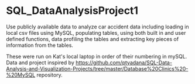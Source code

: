 # SQL_DataAnalysisProject1
Use publicly available data to analyze car accident data including loading in local csv files using MySQL, populating tables, using both built in and user defined functions, data profiling the tables and extracting key pieces of information from the tables.

These were run on Kat's local laptop in order of their numbering in mySQL. Data and project inspired by https://github.com/ptyadana/SQL-Data-Analysis-and-Visualization-Projects/tree/master/Database%20Clinics%20-%20MySQL repository.
